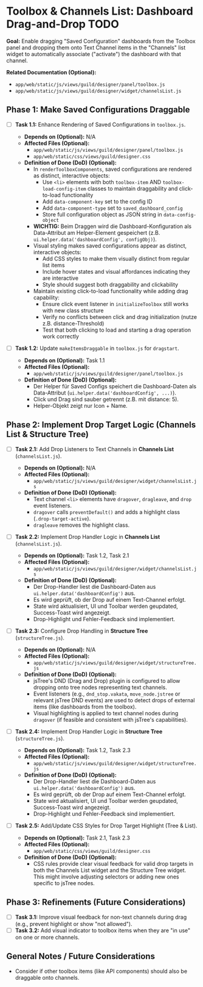 # Toolbox & Channels List: Dashboard Drag-and-Drop TODO

**Goal:** Enable dragging "Saved Configuration" dashboards from the Toolbox panel and dropping them onto Text Channel items in the "Channels" list widget to automatically associate ("activate") the dashboard with that channel.

**Related Documentation (Optional):**
*   `app/web/static/js/views/guild/designer/panel/toolbox.js`
*   `app/web/static/js/views/guild/designer/widget/channelsList.js`

<!--
STATUS: New / Needs Refinement 
-->

## Phase 1: Make Saved Configurations Draggable

*   [ ] **Task 1.1:** Enhance Rendering of Saved Configurations in `toolbox.js`.
    *   **Depends on (Optional):** N/A
    *   **Affected Files (Optional):**
        *   `app/web/static/js/views/guild/designer/panel/toolbox.js`
        *   `app/web/static/css/views/guild/designer.css`
    *   **Definition of Done (DoD) (Optional):**
        *   In `renderToolboxComponents`, saved configurations are rendered as distinct, interactive objects:
            *   Use `<li>` elements with both `toolbox-item` AND `toolbox-load-config-item` classes to maintain draggability and click-to-load functionality
            *   Add `data-component-key` set to the config ID
            *   Add `data-component-type` set to `saved_dashboard_config`
            *   Store full configuration object as JSON string in `data-config-object`
        *   **WICHTIG:** Beim Draggen wird die Dashboard-Konfiguration als Data-Attribut am Helper-Element gespeichert (z.B. `ui.helper.data('dashboardConfig', configObj)`).
        *   Visual styling makes saved configurations appear as distinct, interactive objects:
            *   Add CSS styles to make them visually distinct from regular list items
            *   Include hover states and visual affordances indicating they are interactive
            *   Style should suggest both draggability and clickability
        *   Maintain existing click-to-load functionality while adding drag capability:
            *   Ensure click event listener in `initializeToolbox` still works with new class structure
            *   Verify no conflicts between click and drag initialization (nutze z.B. distance-Threshold)
            *   Test that both clicking to load and starting a drag operation work correctly

*   [ ] **Task 1.2:** Update `makeItemsDraggable` in `toolbox.js` for `dragstart`.
    *   **Depends on (Optional):** Task 1.1
    *   **Affected Files (Optional):**
        *   `app/web/static/js/views/guild/designer/panel/toolbox.js`
    *   **Definition of Done (DoD) (Optional):**
        *   Der Helper für Saved Configs speichert die Dashboard-Daten als Data-Attribut (`ui.helper.data('dashboardConfig', ...)`).
        *   Click und Drag sind sauber getrennt (z.B. mit distance: 5).
        *   Helper-Objekt zeigt nur Icon + Name.

## Phase 2: Implement Drop Target Logic (Channels List & Structure Tree)

*   [ ] **Task 2.1:** Add Drop Listeners to Text Channels in **Channels List** (`channelsList.js`).
    *   **Depends on (Optional):** N/A
    *   **Affected Files (Optional):**
        *   `app/web/static/js/views/guild/designer/widget/channelsList.js`
    *   **Definition of Done (DoD) (Optional):**
        *   Text channel `<li>` elements have `dragover`, `dragleave`, and `drop` event listeners.
        *   `dragover` calls `preventDefault()` and adds a highlight class (`.drop-target-active`).
        *   `dragleave` removes the highlight class.

*   [ ] **Task 2.2:** Implement Drop Handler Logic in **Channels List** (`channelsList.js`).
    *   **Depends on (Optional):** Task 1.2, Task 2.1
    *   **Affected Files (Optional):**
        *   `app/web/static/js/views/guild/designer/widget/channelsList.js`
    *   **Definition of Done (DoD) (Optional):**
        *   Der Drop-Handler liest die Dashboard-Daten aus `ui.helper.data('dashboardConfig')` aus.
        *   Es wird geprüft, ob der Drop auf einem Text-Channel erfolgt.
        *   State wird aktualisiert, UI und Toolbar werden geupdated, Success-Toast wird angezeigt.
        *   Drop-Highlight und Fehler-Feedback sind implementiert.

*   [ ] **Task 2.3:** Configure Drop Handling in **Structure Tree** (`structureTree.js`).
    *   **Depends on (Optional):** N/A
    *   **Affected Files (Optional):**
        *   `app/web/static/js/views/guild/designer/widget/structureTree.js`
    *   **Definition of Done (DoD) (Optional):**
        *   jsTree's DND (Drag and Drop) plugin is configured to allow dropping onto tree nodes representing text channels.
        *   Event listeners (e.g., `dnd_stop.vakata`, `move_node.jstree` or relevant jsTree DND events) are used to detect drops of external items (like dashboards from the toolbox).
        *   Visual highlighting is applied to text channel nodes during `dragover` (if feasible and consistent with jsTree's capabilities).

*   [ ] **Task 2.4:** Implement Drop Handler Logic in **Structure Tree** (`structureTree.js`).
    *   **Depends on (Optional):** Task 1.2, Task 2.3
    *   **Affected Files (Optional):**
        *   `app/web/static/js/views/guild/designer/widget/structureTree.js`
    *   **Definition of Done (DoD) (Optional):**
        *   Der Drop-Handler liest die Dashboard-Daten aus `ui.helper.data('dashboardConfig')` aus.
        *   Es wird geprüft, ob der Drop auf einem Text-Channel erfolgt.
        *   State wird aktualisiert, UI und Toolbar werden geupdated, Success-Toast wird angezeigt.
        *   Drop-Highlight und Fehler-Feedback sind implementiert.

*   [ ] **Task 2.5:** Add/Update CSS Styles for Drop Target Highlight (Tree & List).
    *   **Depends on (Optional):** Task 2.1, Task 2.3
    *   **Affected Files (Optional):**
        *   `app/web/static/css/views/guild/designer.css`
    *   **Definition of Done (DoD) (Optional):**
        *   CSS rules provide clear visual feedback for valid drop targets in both the Channels List widget and the Structure Tree widget. This might involve adjusting selectors or adding new ones specific to jsTree nodes.

## Phase 3: Refinements (Future Considerations)

*   [ ] **Task 3.1:** Improve visual feedback for non-text channels during drag (e.g., prevent highlight or show "not allowed").
*   [ ] **Task 3.2:** Add visual indicator to toolbox items when they are "in use" on one or more channels.

## General Notes / Future Considerations

*   Consider if other toolbox items (like API components) should also be draggable onto channels.
